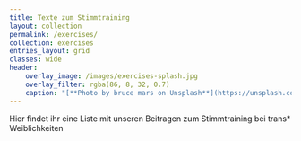 ```yaml
---
title: Texte zum Stimmtraining
layout: collection
permalink: /exercises/
collection: exercises
entries_layout: grid
classes: wide
header: 
    overlay_image: /images/exercises-splash.jpg
    overlay_filter: rgba(86, 8, 32, 0.7)
    caption: "[**Photo by bruce mars on Unsplash**](https://unsplash.com)"
---
```


Hier findet ihr eine Liste mit unseren Beitragen zum Stimmtraining bei trans* Weiblichkeiten